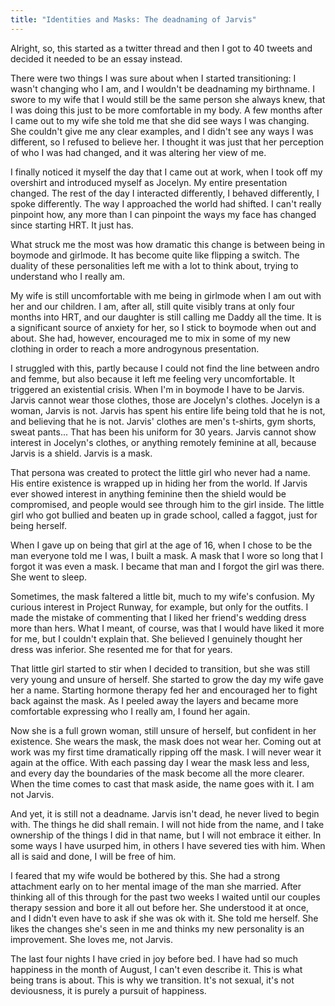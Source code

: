 ```yaml
---
title: "Identities and Masks: The deadnaming of Jarvis"
---
```


Alright, so, this started as a twitter thread and then I got to 40 tweets and decided it needed to be an essay instead.

There were two things I was sure about when I started transitioning: I wasn't changing who I am, and I wouldn't be deadnaming my birthname.
I swore to my wife that I would still be the same person she always knew, that I was doing this just to be more comfortable in my body.
A few months after I came out to my wife she told me that she did see ways I was changing. She couldn't give me any clear examples,
and I didn't see any ways I was different, so I refused to believe her. I thought it was just that her perception of who I was had changed,
and it was altering her view of me.

I finally noticed it myself the day that I came out at work, when I took off my overshirt and introduced myself as Jocelyn. My entire presentation changed.
The rest of the day I interacted differently, I behaved differently, I spoke differently. The way I approached the world had shifted.
I can't really pinpoint how, any more than I can pinpoint the ways my face has changed since starting HRT. It just has.

What struck me the most was how dramatic this change is between being in boymode and girlmode. It has become quite like flipping a switch.
The duality of these personalities left me with a lot to think about, trying to understand who I really am.

My wife is still uncomfortable with me being in girlmode when I am out with her and our children. I am, after all, still quite visibly trans at only four
months into HRT, and our daughter is still calling me Daddy all the time. It is a significant source of anxiety for her, so I stick to boymode when out and about.
She had, however, encouraged me to mix in some of my new clothing in order to reach a more androgynous presentation.

I struggled with this, partly because I could not find the line between andro and femme, but also because it left me feeling very uncomfortable.
It triggered an existential crisis. When I'm in boymode I have to be Jarvis. Jarvis cannot wear those clothes, those are Jocelyn's clothes.
Jocelyn is a woman, Jarvis is not.  Jarvis has spent his entire life being told that he is not, and believing that he is not.
Jarvis' clothes are men's t-shirts, gym shorts, sweat pants... That has been his uniform for 30 years.
Jarvis cannot show interest in Jocelyn's clothes, or anything remotely feminine at all, because Jarvis is a shield. Jarvis is a mask.

That persona was created to protect the little girl who never had a name. His entire existence is wrapped up in hiding her from the world.
If Jarvis ever showed interest in anything feminine then the shield would be compromised, and people would see through him to the girl inside.
The little girl who got bullied and beaten up in grade school, called a faggot, just for being herself.

When I gave up on being that girl at the age of 16, when I chose to be the man everyone told me I was, I built a mask.
A mask that I wore so long that I forgot it was even a mask. I became that man and I forgot the girl was there. She went to sleep.

Sometimes, the mask faltered a little bit, much to my wife's confusion. My curious interest in Project Runway, for example, but only for the outfits.
I made the mistake of commenting that I liked her friend's wedding dress more than hers. What I meant, of course, was that I would have liked it more for me,
but I couldn't explain that. She believed I genuinely thought her dress was inferior. She resented me for that for years.

That little girl started to stir when I decided to transition, but she was still very young and unsure of herself.
She started to grow the day my wife gave her a name. Starting hormone therapy fed her and encouraged her to fight back against the mask.
As I peeled away the layers and became more comfortable expressing who I really am, I found her again.

Now she is a full grown woman, still unsure of herself, but confident in her existence. She wears the mask, the mask does not wear her.
Coming out at work was my first time dramatically ripping off the mask. I will never wear it again at the office.
With each passing day I wear the mask less and less, and every day the boundaries of the mask become all the more clearer.
When the time comes to cast that mask aside, the name goes with it. I am not Jarvis.

And yet, it is still not a deadname. Jarvis isn't dead, he never lived to begin with. The things he did shall remain.
I will not hide from the name, and I take ownership of the things I did in that name, but I will not embrace it either.
In some ways I have usurped him, in others I have severed ties with him. When all is said and done, I will be free of him.

I feared that my wife would be bothered by this. She had a strong attachment early on to her mental image of the man she married.
After thinking all of this through for the past two weeks I waited until our couples therapy session and bore it all out before her.
She understood it at once, and I didn't even have to ask if she was ok with it. She told me herself.
She likes the changes she's seen in me and thinks my new personality is an improvement. She loves me, not Jarvis.

The last four nights I have cried in joy before bed. I have had so much happiness in the month of August, I can't even describe it.
This is what being trans is about. This is why we transition. It's not sexual, it's not deviousness, it is purely a pursuit of happiness.